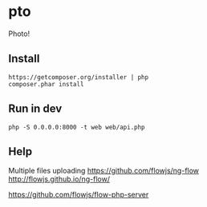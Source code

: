 pto
===

Photo!

Install
-------

    https://getcomposer.org/installer | php
    composer.phar install

Run in dev
----------

    php -S 0.0.0.0:8000 -t web web/api.php

Help
----

Multiple files uploading
https://github.com/flowjs/ng-flow
http://flowjs.github.io/ng-flow/

https://github.com/flowjs/flow-php-server
